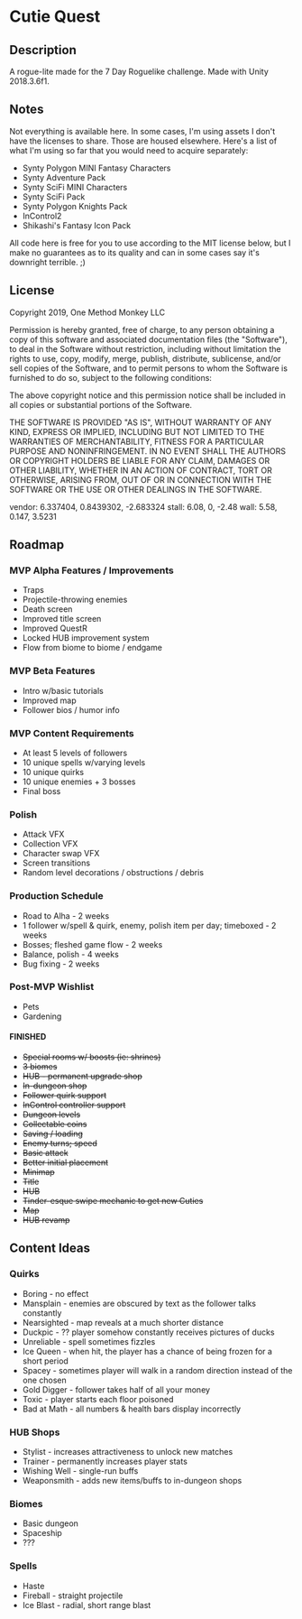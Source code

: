 # Cutie Quest

## Description
A rogue-lite made for the 7 Day Roguelike challenge.
Made with Unity 2018.3.6f1.

## Notes
Not everything is available here. In some cases, I'm using assets I don't have the licenses to share. Those are housed elsewhere. Here's a list of what I'm using so far that you would need to acquire separately:
* Synty Polygon MINI Fantasy Characters
* Synty Adventure Pack
* Synty SciFi MINI Characters
* Synty SciFi Pack
* Synty Polygon Knights Pack
* InControl2
* Shikashi's Fantasy Icon Pack

All code here is free for you to use according to the MIT license below, but I make no guarantees as to its quality and can in some cases say it's downright terrible. ;)

## License
Copyright 2019, One Method Monkey LLC

Permission is hereby granted, free of charge, to any person obtaining a copy of this software and associated documentation files (the "Software"), to deal in the Software without restriction, including without limitation the rights to use, copy, modify, merge, publish, distribute, sublicense, and/or sell copies of the Software, and to permit persons to whom the Software is furnished to do so, subject to the following conditions:

The above copyright notice and this permission notice shall be included in all copies or substantial portions of the Software.

THE SOFTWARE IS PROVIDED "AS IS", WITHOUT WARRANTY OF ANY KIND, EXPRESS OR IMPLIED, INCLUDING BUT NOT LIMITED TO THE WARRANTIES OF MERCHANTABILITY, FITNESS FOR A PARTICULAR PURPOSE AND NONINFRINGEMENT. IN NO EVENT SHALL THE AUTHORS OR COPYRIGHT HOLDERS BE LIABLE FOR ANY CLAIM, DAMAGES OR OTHER LIABILITY, WHETHER IN AN ACTION OF CONTRACT, TORT OR OTHERWISE, ARISING FROM, OUT OF OR IN CONNECTION WITH THE SOFTWARE OR THE USE OR OTHER DEALINGS IN THE SOFTWARE.

vendor: 6.337404, 0.8439302, -2.683324
stall: 6.08, 0, -2.48
wall: 5.58, 0.147, 3.5231

## Roadmap
### MVP Alpha Features / Improvements
* Traps
* Projectile-throwing enemies
* Death screen
* Improved title screen
* Improved QuestR
* Locked HUB improvement system
* Flow from biome to biome / endgame

### MVP Beta Features
* Intro w/basic tutorials
* Improved map
* Follower bios / humor info

### MVP Content Requirements
* At least 5 levels of followers
* 10 unique spells w/varying levels
* 10 unique quirks
* 10 unique enemies + 3 bosses
* Final boss

### Polish
* Attack VFX
* Collection VFX
* Character swap VFX
* Screen transitions
* Random level decorations / obstructions / debris

### Production Schedule
* Road to Alha - 2 weeks
* 1 follower w/spell & quirk, enemy, polish item per day; timeboxed - 2 weeks
* Bosses; fleshed game flow - 2 weeks
* Balance, polish - 4 weeks
* Bug fixing - 2 weeks

### Post-MVP Wishlist
* Pets
* Gardening

#### FINISHED
* ~~Special rooms w/ boosts (ie: shrines)~~
* ~~3 biomes~~
* ~~HUB - permanent upgrade shop~~
* ~~In-dungeon shop~~
* ~~Follower quirk support~~
* ~~InControl controller support~~
* ~~Dungeon levels~~
* ~~Collectable coins~~
* ~~Saving / loading~~
* ~~Enemy turns; speed~~
* ~~Basic attack~~
* ~~Better initial placement~~
* ~~Minimap~~
* ~~Title~~
* ~~HUB~~
* ~~Tinder-esque swipe mechanic to get new Cuties~~
* ~~Map~~
* ~~HUB revamp~~

## Content Ideas
### Quirks
* Boring - no effect
* Mansplain - enemies are obscured by text as the follower talks constantly
* Nearsighted - map reveals at a much shorter distance
* Duckpic - ?? player somehow constantly receives pictures of ducks
* Unreliable - spell sometimes fizzles
* Ice Queen - when hit, the player has a chance of being frozen for a short period
* Spacey - sometimes player will walk in a random direction instead of the one chosen
* Gold Digger - follower takes half of all your money
* Toxic - player starts each floor poisoned
* Bad at Math - all numbers & health bars display incorrectly

### HUB Shops
* Stylist - increases attractiveness to unlock new matches
* Trainer - permanently increases player stats
* Wishing Well - single-run buffs
* Weaponsmith - adds new items/buffs to in-dungeon shops

### Biomes
* Basic dungeon
* Spaceship
* ???

### Spells
* Haste
* Fireball - straight projectile
* Ice Blast - radial, short range blast

